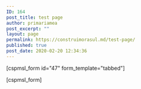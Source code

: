 ```yaml
---
ID: 164
post_title: test page
author: primariamea
post_excerpt: ""
layout: page
permalink: https://construimorasul.md/test-page/
published: true
post_date: 2020-02-20 12:34:36
---
```

[cspmsl_form id="47" form_template="tabbed"]

[cspmsl_form]